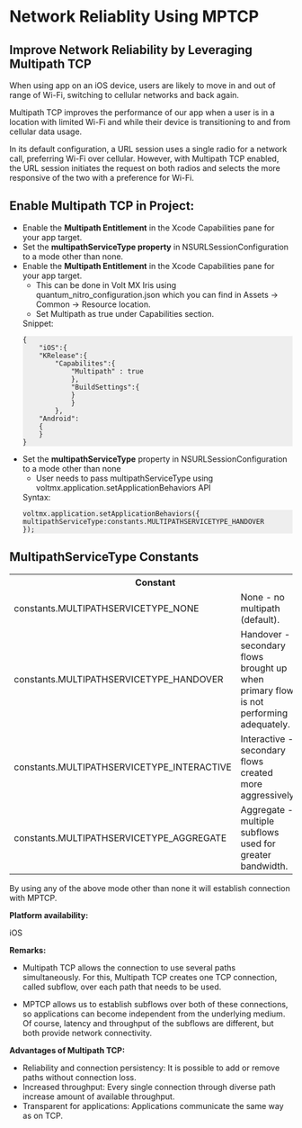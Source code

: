 
Network Reliablity Using MPTCP
================================


Improve Network Reliability by Leveraging Multipath TCP
--------------------------------------------------------

When using app on an iOS device, users are likely to move in and out of range of Wi-Fi, switching to cellular networks and back again.

Multipath TCP improves the performance of our app when a user is in a location with limited Wi-Fi and while their device is transitioning to and from cellular data usage. 

In its default configuration, a URL session uses a single radio for a network call, preferring Wi-Fi over cellular. However, with Multipath TCP enabled, the URL session initiates the request on both radios and selects the more responsive of the two with a preference for Wi-Fi.


Enable Multipath TCP in Project:
----------------------------------

<ul>
<li>Enable the <b>Multipath Entitlement</b> in the Xcode Capabilities pane for your app target.</li>
<li>Set the <b>multipathServiceType property</b> in NSURLSessionConfiguration to a mode other than none. </li>
<li>Enable the <b>Multipath Entitlement</b> in the Xcode Capabilities pane for your app target.
    <ul>
        <li>This can be done in Volt MX Iris using quantum_nitro_configuration.json which you can find in Assets -> Common -> Resource location.</li>        
        <li>Set Multipath as true under Capabilities section.</li>
    </ul>
    Snippet:
    <pre><code style="display:block;background-color:#eee;">{
    "iOS":{
    "KRelease":{
        "Capabilites":{
            "Multipath" : true
            },
            "BuildSettings":{
            }
            }
        },
    "Android":
    {
    }
}</code></pre>
</li>
<li>Set the <b>multipathServiceType</b> property in NSURLSessionConfiguration to a mode other than none
    <ul>
        <li>User needs to pass multipathServiceType using voltmx.application.setApplicationBehaviors API</li>
    </ul>
 Syntax:
    <pre><code style="display:block;background-color:#eee;">voltmx.application.setApplicationBehaviors({
multipathServiceType:constants.MULTIPATHSERVICETYPE_HANDOVER
});</code></pre>
</li>
</ul>



MultipathServiceType Constants
--------------------------------

<table>
    <tr>
        <th colspan="2">Constant</th>
    </tr>
    <tr>
        <td>constants.MULTIPATHSERVICETYPE_NONE</td>        
        <td>None - no multipath (default).</td>
    </tr>    
    <tr>
        <td>constants.MULTIPATHSERVICETYPE_HANDOVER</td>        
        <td>Handover - secondary flows brought up when primary flow is not performing adequately.</td>
    </tr>    
    <tr>
        <td>constants.MULTIPATHSERVICETYPE_INTERACTIVE</td>        
        <td>Interactive - secondary flows created more aggressively.</td>
    </tr>    
    <tr>
        <td>constants.MULTIPATHSERVICETYPE_AGGREGATE</td>        
        <td>Aggregate - multiple subflows used for greater bandwidth.</td>
    </tr>
</table>

By using any of the above mode other than none it will establish connection with MPTCP.


**Platform availability:** 
   
iOS

**Remarks:**

*   Multipath TCP allows the connection to use several paths simultaneously. For this, Multipath TCP creates one TCP connection, called subflow, over each path that needs to be used.

*   MPTCP allows us to establish subflows over both of these connections, so applications can become independent from the underlying medium. Of course, latency and throughput of the subflows are different, but both provide network connectivity.


**Advantages of Multipath TCP:**

*    Reliability and connection persistency: It is possible to add or remove paths without connection loss. 
*    Increased throughput: Every single connection through diverse path increase amount of available throughput. 
*    Transparent for applications: Applications communicate the same way as on TCP.      

